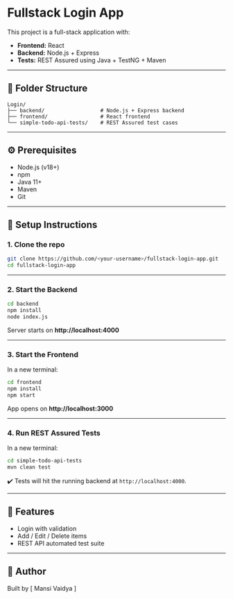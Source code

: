 # Fullstack Login App

This project is a full-stack application with:
- **Frontend:** React
- **Backend:** Node.js + Express
- **Tests:** REST Assured using Java + TestNG + Maven

---

## 🔧 Folder Structure

```
Login/
├── backend/                  # Node.js + Express backend
├── frontend/                 # React frontend
└── simple-todo-api-tests/    # REST Assured test cases
```

---

## ⚙️ Prerequisites

- Node.js (v18+)
- npm
- Java 11+
- Maven
- Git

---

## 🚀 Setup Instructions

### 1. Clone the repo

```bash
git clone https://github.com/<your-username>/fullstack-login-app.git
cd fullstack-login-app
```

---

### 2. Start the Backend

```bash
cd backend
npm install
node index.js
```

Server starts on **http://localhost:4000**

---

### 3. Start the Frontend

In a new terminal:

```bash
cd frontend
npm install
npm start
```

App opens on **http://localhost:3000**

---

### 4. Run REST Assured Tests

In a new terminal:

```bash
cd simple-todo-api-tests
mvn clean test
```

✔️ Tests will hit the running backend at `http://localhost:4000`.

---

## 🧪 Features

- Login with validation
- Add / Edit / Delete items
- REST API automated test suite

---

## 🙌 Author

Built by [ Mansi Vaidya ] 
